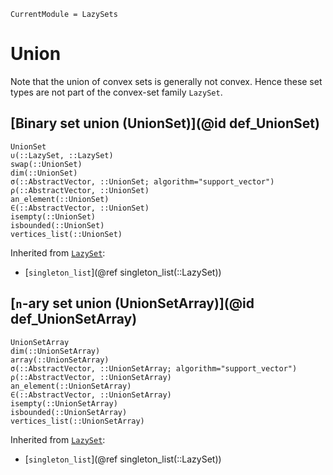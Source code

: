 ```@meta
CurrentModule = LazySets
```

# Union

Note that the union of convex sets is generally not convex.
Hence these set types are not part of the convex-set family `LazySet`.

## [Binary set union (UnionSet)](@id def_UnionSet)

```@docs
UnionSet
∪(::LazySet, ::LazySet)
swap(::UnionSet)
dim(::UnionSet)
σ(::AbstractVector, ::UnionSet; algorithm="support_vector")
ρ(::AbstractVector, ::UnionSet)
an_element(::UnionSet)
∈(::AbstractVector, ::UnionSet)
isempty(::UnionSet)
isbounded(::UnionSet)
vertices_list(::UnionSet)
```

Inherited from [`LazySet`](@ref):
* [`singleton_list`](@ref singleton_list(::LazySet))

## [``n``-ary set union (UnionSetArray)](@id def_UnionSetArray)

```@docs
UnionSetArray
dim(::UnionSetArray)
array(::UnionSetArray)
σ(::AbstractVector, ::UnionSetArray; algorithm="support_vector")
ρ(::AbstractVector, ::UnionSetArray)
an_element(::UnionSetArray)
∈(::AbstractVector, ::UnionSetArray)
isempty(::UnionSetArray)
isbounded(::UnionSetArray)
vertices_list(::UnionSetArray)
```

Inherited from [`LazySet`](@ref):
* [`singleton_list`](@ref singleton_list(::LazySet))
